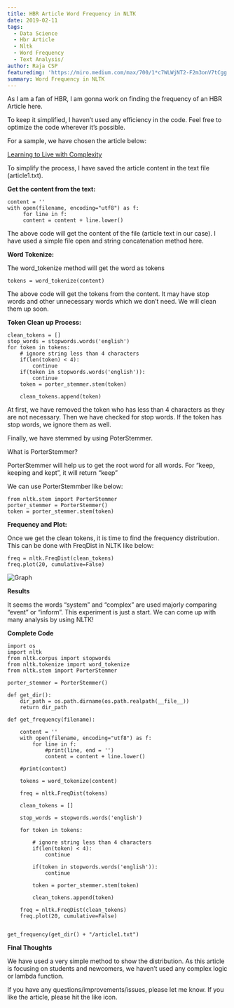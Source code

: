 ```yaml
---
title: HBR Article Word Frequency in NLTK
date: 2019-02-11
tags: 
  - Data Science
  - Hbr Article
  - Nltk
  - Word Frequency
  - Text Analysis/
author: Raja CSP
featuredimg: 'https://miro.medium.com/max/700/1*c7WLWjNT2-F2m3onV7tCgg.jpeg'
summary: Word Frequency in NLTK
---
```


As I am a fan of HBR, I am gonna work on finding the frequency of an HBR Article here.


To keep it simplified, I haven’t used any efficiency in the code. 
Feel free to optimize the code wherever it’s possible.


For a sample, we have chosen the article below:

[Learning to Live with Complexity](https://hbr.org/2011/09/learning-to-live-with-complexity)


To simplify the process, I have saved the article content in the text file (article1.txt).


**Get the content from the text:**


```
content = ''
with open(filename, encoding="utf8") as f:
     for line in f:
     content = content + line.lower()
```


The above code will get the content of the file (article text in our case). I have used a simple file open and string concatenation method here.


**Word Tokenize:**


The word_tokenize method will get the word as tokens


```
tokens = word_tokenize(content)
```


The above code will get the tokens from the content. It may have stop words and other unnecessary words which we don’t need. We will clean them up soon.


**Token Clean up Process:**


```
clean_tokens = []
stop_words = stopwords.words('english')
for token in tokens:
    # ignore string less than 4 characters
    if(len(token) < 4):
        continue
    if(token in stopwords.words('english')):
        continue
    token = porter_stemmer.stem(token)
    
    clean_tokens.append(token)
```

At first, we have removed the token who has less than 4 characters as they are not necessary. Then we have checked for stop words. If the token has stop words, we ignore them as well.

Finally, we have stemmed by using PoterStemmer.


What is PorterStemmer?


PorterStemmer will help us to get the root word for all words. For “keep, keeping and kept”, it will return “keep”


We can use PorterStemmber like below:


```
from nltk.stem import PorterStemmer
porter_stemmer = PorterStemmer()
token = porter_stemmer.stem(token)
```


**Frequency and Plot:**


Once we get the clean tokens, it is time to find the frequency distribution. This can be done with FreqDist in NLTK like below:


```
freq = nltk.FreqDist(clean_tokens)
freq.plot(20, cumulative=False)
```

![Graph](https://miro.medium.com/max/700/1*kFTdRJqoMh8RdiGppF6gDg.png)


**Results**


It seems the words “system” and “complex” are used majorly comparing “event” or “inform”. This experiment is just a start. We can come up with many analysis by using NLTK!


**Complete Code**


```
import os 
import nltk
from nltk.corpus import stopwords
from nltk.tokenize import word_tokenize
from nltk.stem import PorterStemmer

porter_stemmer = PorterStemmer()

def get_dir():
    dir_path = os.path.dirname(os.path.realpath(__file__))
    return dir_path

def get_frequency(filename):

    content = ''
    with open(filename, encoding="utf8") as f:
        for line in f:
            #print(line, end = '') 
            content = content + line.lower()

    #print(content)

    tokens = word_tokenize(content)

    freq = nltk.FreqDist(tokens)

    clean_tokens = [] 

    stop_words = stopwords.words('english')

    for token in tokens:

        # ignore string less than 4 characters
        if(len(token) < 4):
            continue

        if(token in stopwords.words('english')):
            continue

        token = porter_stemmer.stem(token)

        clean_tokens.append(token)

    freq = nltk.FreqDist(clean_tokens)
    freq.plot(20, cumulative=False)

            
get_frequency(get_dir() + "/article1.txt")
```


**Final Thoughts**


We have used a very simple method to show the distribution. As this article is focusing on students and newcomers, we haven’t used any complex logic or lambda function.


If you have any questions/improvements/issues, please let me know. If you like the article, please hit the like icon.